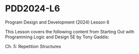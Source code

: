 # PDD2024-L6
Program Design and Development (2024) Lesson 6

This Lesson covers the following content from Starting Out with Programming Logic and Design 5E by Tony Gaddis:

Ch. 5: Repetition Structures

